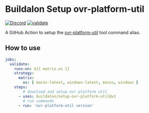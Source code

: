 # Buildalon Setup ovr-platform-util

[![Discord](https://img.shields.io/discord/939721153688264824.svg?label=&logo=discord&logoColor=ffffff&color=7389D8&labelColor=6A7EC2)](https://discord.gg/VM9cWJ9rjH) [![validate](https://github.com/buildalon/setup-ovr-platform-util/actions/workflows/validate.yml/badge.svg?branch=main&event=push)](https://github.com/buildalon/setup-ovr-platform-util/actions/workflows/validate.yml)

A GitHub Action to setup the [ovr-platform-util](https://developer.oculus.com/resources/publish-reference-platform-command-line-utility) tool command alias.

## How to use

```yaml
jobs:
  validate:
    runs-on: ${{ matrix.os }}
    strategy:
      matrix:
        os: [ macos-latest, windows-latest, macos, windows ]
    steps:
        # download and setup ovr platform util
      - uses: buildalon/setup-ovr-platform-util@v1
        # run commands
      - run: 'ovr-platform-util version'
```
